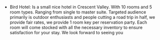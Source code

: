 - Bird Hotel:
 Is a small nice hotel in Crescent Valley.  With 10 rooms and 5 room types. Ranging from single to master suite. Targeted audience primarily is outdoor enthusiasts and people cutting a road trip in half, we provide fair rates, we provide 1 room key per reservation party. Each room will come stocked with all the necessary inventory to ensure satisfaction for your stay. We look forward to seeing you 
